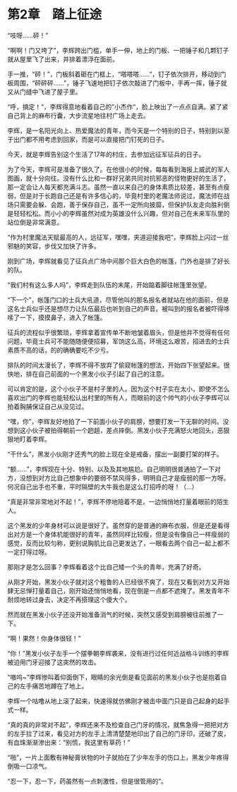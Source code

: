 # 第2章　踏上征途

“吱呀……砰！”

“啊啊！门又垮了”，李辉跨出门槛，单手一伸，地上的门板、一把锤子和几颗钉子就从屋里飞了出来，并排着漂浮在面前。

手一推，“砰！”，门板斜着砸在门框上，“嗒嗒嗒……”，钉子依次排开，移动到门板周围，“砰砰砰……”，锤子飞速地把钉子依次敲进了门板中，手再一挥，锤子就又从门缝中飞进了屋子里。

“呼，搞定！“，李辉得意地看着自己的”小杰作“，脸上映出了一点点自满。紧了紧自己背上的麻布行囊，大步流星地往村广场上走去。

李辉，是一名阳光向上、热爱魔法的青年，而今天是一个特别的日子，特别到以至于出门都不用考虑到回家，而是可以直接把门钉死的日子。

今天，就是李辉告别这个生活了17年的村庄，去参加远征军征兵的日子。

为了今天，李辉可是准备了很久了。在他很小的时候，每每看到海报上威武的军人图画，就十分向往。没有什么比和一群好兄弟共同对抗邪恶的怪物更好的生活了，那一定会让人每天都充满斗志。虽然一直以来自己的身体素质比较差，甚至有点瘦弱，但是对于长跑自己还是有许多信心的，毕竟村里的老魔法师说过，魔法师在战场只需要会躲、会跑，善于保存自己，虽不一定所向披靡，但保护队友走向胜利倒是轻轻松松。而小小的李辉虽然对成为英雄没什么兴趣，但对自己在未来军队里的站位倒是非常满意。

“作为村里魔法天赋最高的人，远征军，嘿嘿，夹道迎接我吧”，李辉脸上闪过一丝邪魅的笑容，步伐又加快了许多。

刚到广场，李辉就看见了征兵点广场中间那个巨大白色的帐篷，门外也是排了好长的队。

“我们村有这么多人吗”，李辉走到队伍的末尾，开始踮着脚往帐篷里张望。

“下一个”，帐篷门口的士兵大吼道，尽管他叫的那名报名者就站在他的面前，但是这名士兵似乎还是想尽力让队伍最后也听到自己的声音。被叫到的报名者被吓得哆嗦了一下，摸摸鼻子，进入了帐篷。

征兵的流程似乎很繁琐，李辉拿着宣传单不断地皱着眉头，但是他并不觉得有任何问题，毕竟士兵可不能随随便便招募，军饷这么高，环境这么艰苦，招进去的士兵素质不高的话，的的确确要吃不少亏。

排队的时间太漫长了，李辉不得不放弃了偷窥帐篷的想法，开始四下张望起来。很快地，排在自己前面的一个黑发小伙子引起了自己的注意。

可以肯定的是，这个小伙子不是村子里的人。因为这个村子实在太小，即使不怎么喜欢出门的李辉也能轻松认出村里的所有人，而眼前的这个帅气的小伙子李辉可以拍着胸脯保证自己从没见过。

“嘿，你”，李辉友好地拍了一下前面小伙子的肩膀，想要打发一下无聊的时间。没想到这小伙子被拍得朝前一个趔趄，差点摔倒。黑发小伙子充满怒火地回头，恶狠狠地盯着李辉。

“干什么”，黑发小伙刚才还秀气的脸上现在全是戒备，摆出一副要打架的样子。

“额……”，李辉现在十分、特别、以及及其地尴尬。自己明明很普通拍了一下对方，没想到对方比自己想象中的要弱不禁风得多，明明自己才是瘦弱的那一方呀。何况自己出手也不重，平时隔壁的大牛我也是这么打招呼的呀！（…）

“真是非常非常地对不起！”，李辉不停地陪着不是，一边悄悄地打量着眼前的陌生人。

这个黑发的少年身材可以说是很好了。虽然穿的是普通的麻布衣服，但是还是看得出对方是一个身体机能很好的青年，虽然同样比较瘦，但是没有像自己一样瘦弱的感觉，反而比较匀称，更别说胸肌比自己更发达了，一眼看去两个自己一起上都不一定打得过呀。

那刚才是怎么回事？李辉看着这个比自己矮一个头的青年，充满了好奇。

从刚才开始，黑发小伙子就对这个粗鲁的人已经很不爽了，现在又看到对方又开始肆无忌惮打量着自己，刚开始还悄悄地看，现在倒是一点都不遮掩了。黑发青年不耐烦地转过身去，决定不再搭理这个傻大个。

然而就在黑发小伙子还没开始准备消气的时候，突然又感受到肩膀被往前推了一下。

“啊！果然！你身体很轻！”

“你！”黑发小伙子左手一个摆拳朝李辉袭来，没有进行过任何近战格斗训练的李辉被迫用门牙迎接了这突然的攻击。

“嗷呜~”李辉惨叫着仰面倒下，眼睛的余光倒是看见面前的黑发小伙子也是抱着自己的左手痛苦地蹲在了地上。

李辉一个咕噜从地上滚了起来，快速得就仿佛刚才被击中面门只是自己起身的起手式一样。

“真的真的非常对不起”，李辉还来不及检查自己门牙的情况，就焦急得一把把对方的左手拉了过来，看见对方的左手上清清楚楚地印出了自己的门牙印，还破了皮，有血珠渐渐渗出来：“别慌，我这里有草药！”

“啪”，一片上面敷有神秘膏状物的叶子就拍在了少年左手的伤口上，黑发少年疼得倒吸一口凉气。

“忍一下，忍一下，药虽然有一点刺激性，但是很管用的”。



